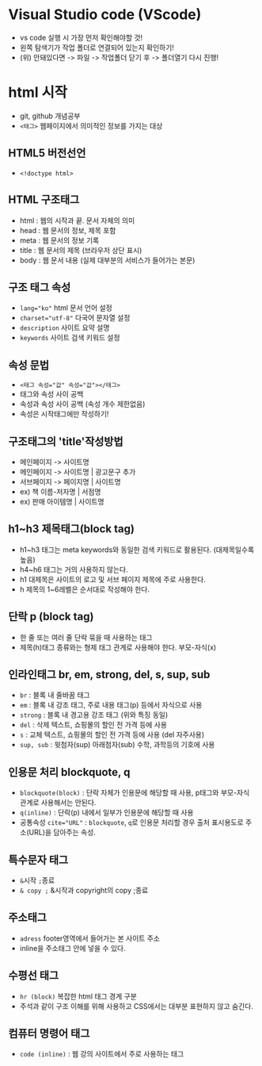 # Visual Studio code (VScode)
* vs code 실행 시 가장 먼저 확인해야할 것!
* 왼쪽 탐색기가 작업 폴더로 연결되어 있는지 확인하기!
* (위) 안돼있다면 -> 파일 -> 작업폴더 닫기 후 -> 폴더열기 다시 진행!
# html 시작
* git, github 개념공부
* `<태그>` 웹페이지에서 의미적인 정보를 가지는 대상
## HTML5 버전선언
* `<!doctype html>`
## HTML 구조태그
* html : 웹의 시작과 끝. 문서 자체의 의미
* head : 웹 문서의 정보, 제목 포함
* meta : 웹 문서의 정보 기록
* title : 웹 문서의 제목 (브라우저 상단 표시)
* body : 웹 문서 내용 (실제 대부분의 서비스가 들어가는 본문)
## 구조 태그 속성
* `lang="ko"` html 문서 언어 설정
* `charset="utf-8"` 다국어 문자열 설정
* `description` 사이트 요약 설명
* `keywords` 사이트 검색 키워드 설정
## 속성 문법
* `<태그 속성="값" 속성="값"></태그>`
* 태그와 속성 사이 공백
* 속성과 속성 사이 공백 (속성 개수 제한없음)
* 속성은 시작태그에만 작성하기!
## 구조태그의 'title'작성방법
* 메인페이지 -> 사이트명
* 메인페이지 -> 사이트명 | 광고문구 추가
* 서브페이지 -> 페이지명 | 사이트명
* ex) 책 이름-저자명 | 서점명
* ex) 판매 아이템명 | 사이트명
## h1~h3 제목태그(block tag)
* h1~h3 태그는 meta keywords와 동일한 검색 키워드로 활용된다. (대제목일수록 높음)
* h4~h6 태그는 거의 사용하지 않는다.
* h1 대제목은 사이트의 로고 및 서브 페이지 제목에 주로 사용한다.
* h 제목의 1~6레벨은 순서대로 작성해야 한다.
## 단락 p (block tag)
* 한 줄 또는 여러 줄 단락 묶을 때 사용하는 태그
* 제목(h)태그 종류와는 형제 태그 관계로 사용해야 한다. 부모-자식(x)
## 인라인태그 br, em, strong, del, s, sup, sub
* `br` : 블록 내 줄바꿈 태그
* `em` : 블록 내 강조 태그, 주로 내용 태그(p) 등에서 자식으로 사용
* `strong` : 블록 내 경고용 강조 태그 (위와 특징 동일)
* `del` : 삭제 텍스트, 쇼핑몰의 할인 전 가격 등에 사용
* `s` : 교체 텍스트, 쇼핑몰의 할인 전 가격 등에 사용 (del 자주사용)
* `sup, sub` : 윗첨자(sup) 아래첨자(sub) 수학, 과학등의 기호에 사용
## 인용문 처리 blockquote, q
* `blockquote(block)` : 단락 자체가 인용문에 해당할 때 사용, p태그와 부모-자식 관계로 사용해서는 안된다.
* `q(inline)` : 단락(p) 내에서 일부가 인용문에 해당할 때 사용
* 공통속성 `cite="URL"` : `blockquote`, `q`로 인용문 처리할 경우 출처 표시용도로 주소(URL)을 담아주는 속성.
## 특수문자 태그
* `&`시작 `;`종료
* `& copy ;` &시작과 copyright의 copy ;종료
## 주소태그
* `adress` footer영역에서 들어가는 본 사이트 주소
* inline을 주소태그 안에 넣을 수 있다.
## 수평선 태그
* `hr (block)` 복잡한 html 태그 경계 구분
* 주석과 같이 구조 이해를 위해 사용하고 CSS에서는 대부분 표현하지 않고 숨긴다.
## 컴퓨터 명령어 태그
* `code (inline)` : 웹 강의 사이트에서 주로 사용하는 태그